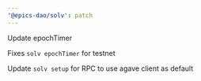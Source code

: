 ```yaml
---
'@epics-dao/solv': patch
---
```


Update epochTimer

Fixes `solv epochTimer` for testnet

Update `solv setup` for RPC to use agave client as default
